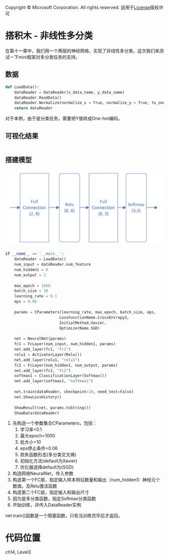 Copyright © Microsoft Corporation. All rights reserved.
  适用于[License](https://github.com/Microsoft/ai-edu/blob/master/LICENSE.md)版权许可

# 搭积木 - 非线性多分类

在第十一章中，我们用一个两层的神经网络，实现了非线性多分类。这次我们来测试一下mini框架对多分类任务的支持。

## 数据

```Python
def LoadData():
    dataReader = DataReader(x_data_name, y_data_name)
    dataReader.ReadData()
    dataReader.Normalize(normalize_x = True, normalize_y = True, to_one_hot = True)
    return dataReader
```
对于本例，由于是分类任务，需要把Y值转成One-hot编码。

## 可视化结果

```Python

```

## 搭建模型

<img src='./Images/14/multiple_classifier.png'/>


```Python
if __name__ == '__main__':
    dataReader = LoadData()
    num_input = dataReader.num_feature
    num_hidden1 = 8
    num_output = 3

    max_epoch = 1000
    batch_size = 10
    learning_rate = 0.1
    eps = 0.06

    params = CParameters(learning_rate, max_epoch, batch_size, eps,
                        LossFunctionName.CrossEntropy3, 
                        InitialMethod.Xavier, 
                        OptimizerName.SGD)

    net = NeuralNet(params)
    fc1 = FcLayer(num_input, num_hidden1, params)
    net.add_layer(fc1, "fc1")
    relu1 = ActivatorLayer(Relu())
    net.add_layer(relu1, "relu1")
    fc2 = FcLayer(num_hidden1, num_output, params)
    net.add_layer(fc2, "fc2")
    softmax1 = ClassificationLayer(Softmax())
    net.add_layer(softmax1, "softmax1")

    net.train(dataReader, checkpoint=10, need_test=False)
    net.ShowLossHistory()
    
    ShowResult(net, params.toString())
    ShowData(dataReader)
```

1. 先构造一个参数集合CParameters，包括：
   1. 学习率=0.1
   2. 最大epoch=1000
   3. 批大小=10
   4. eps停止条件=0.06
   5. 损失函数形态(多分类交叉熵)
   6. 初始化方法(default为Xavier)
   7. 优化器选择default为(SGD)
2. 构造网络NeuralNet，传入参数
3. 构造第一个FC层，指定输入样本特征数量和输出（num_hidden1）神经元个数值，及Relu激活函数
4. 构造第二个FC层，指定输入和输出尺寸
5. 因为是多分类函数，指定Softmax分类函数
6. 开始训练，并传入DataReader实例

net.train()函数是一个阻塞函数，只有当训练完毕后才返回。

# 代码位置

ch14, Level3
